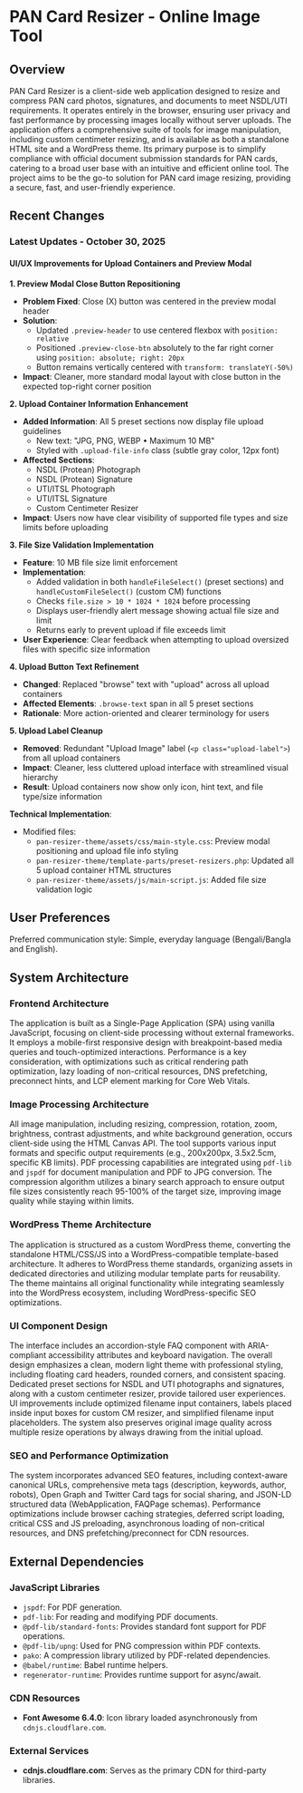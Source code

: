# PAN Card Resizer - Online Image Tool

## Overview
PAN Card Resizer is a client-side web application designed to resize and compress PAN card photos, signatures, and documents to meet NSDL/UTI requirements. It operates entirely in the browser, ensuring user privacy and fast performance by processing images locally without server uploads. The application offers a comprehensive suite of tools for image manipulation, including custom centimeter resizing, and is available as both a standalone HTML site and a WordPress theme. Its primary purpose is to simplify compliance with official document submission standards for PAN cards, catering to a broad user base with an intuitive and efficient online tool. The project aims to be the go-to solution for PAN card image resizing, providing a secure, fast, and user-friendly experience.

## Recent Changes

### Latest Updates - October 30, 2025

#### UI/UX Improvements for Upload Containers and Preview Modal

**1. Preview Modal Close Button Repositioning**
- **Problem Fixed**: Close (X) button was centered in the preview modal header
- **Solution**: 
  - Updated `.preview-header` to use centered flexbox with `position: relative`
  - Positioned `.preview-close-btn` absolutely to the far right corner using `position: absolute; right: 20px`
  - Button remains vertically centered with `transform: translateY(-50%)`
- **Impact**: Cleaner, more standard modal layout with close button in the expected top-right corner position

**2. Upload Container Information Enhancement**
- **Added Information**: All 5 preset sections now display file upload guidelines
  - New text: "JPG, PNG, WEBP • Maximum 10 MB"
  - Styled with `.upload-file-info` class (subtle gray color, 12px font)
- **Affected Sections**: 
  - NSDL (Protean) Photograph
  - NSDL (Protean) Signature
  - UTI/ITSL Photograph
  - UTI/ITSL Signature
  - Custom Centimeter Resizer
- **Impact**: Users now have clear visibility of supported file types and size limits before uploading

**3. File Size Validation Implementation**
- **Feature**: 10 MB file size limit enforcement
- **Implementation**: 
  - Added validation in both `handleFileSelect()` (preset sections) and `handleCustomFileSelect()` (custom CM) functions
  - Checks `file.size > 10 * 1024 * 1024` before processing
  - Displays user-friendly alert message showing actual file size and limit
  - Returns early to prevent upload if file exceeds limit
- **User Experience**: Clear feedback when attempting to upload oversized files with specific size information

**4. Upload Button Text Refinement**
- **Changed**: Replaced "browse" text with "upload" across all upload containers
- **Affected Elements**: `.browse-text` span in all 5 preset sections
- **Rationale**: More action-oriented and clearer terminology for users

**5. Upload Label Cleanup**
- **Removed**: Redundant "Upload Image" label (`<p class="upload-label">`) from all upload containers
- **Impact**: Cleaner, less cluttered upload interface with streamlined visual hierarchy
- **Result**: Upload containers now show only icon, hint text, and file type/size information

**Technical Implementation**:
- Modified files:
  - `pan-resizer-theme/assets/css/main-style.css`: Preview modal positioning and upload file info styling
  - `pan-resizer-theme/template-parts/preset-resizers.php`: Updated all 5 upload container HTML structures
  - `pan-resizer-theme/assets/js/main-script.js`: Added file size validation logic

## User Preferences
Preferred communication style: Simple, everyday language (Bengali/Bangla and English).

## System Architecture

### Frontend Architecture
The application is built as a Single-Page Application (SPA) using vanilla JavaScript, focusing on client-side processing without external frameworks. It employs a mobile-first responsive design with breakpoint-based media queries and touch-optimized interactions. Performance is a key consideration, with optimizations such as critical rendering path optimization, lazy loading of non-critical resources, DNS prefetching, preconnect hints, and LCP element marking for Core Web Vitals.

### Image Processing Architecture
All image manipulation, including resizing, compression, rotation, zoom, brightness, contrast adjustments, and white background generation, occurs client-side using the HTML Canvas API. The tool supports various input formats and specific output requirements (e.g., 200x200px, 3.5x2.5cm, specific KB limits). PDF processing capabilities are integrated using `pdf-lib` and `jspdf` for document manipulation and PDF to JPG conversion. The compression algorithm utilizes a binary search approach to ensure output file sizes consistently reach 95-100% of the target size, improving image quality while staying within limits.

### WordPress Theme Architecture
The application is structured as a custom WordPress theme, converting the standalone HTML/CSS/JS into a WordPress-compatible template-based architecture. It adheres to WordPress theme standards, organizing assets in dedicated directories and utilizing modular template parts for reusability. The theme maintains all original functionality while integrating seamlessly into the WordPress ecosystem, including WordPress-specific SEO optimizations.

### UI Component Design
The interface includes an accordion-style FAQ component with ARIA-compliant accessibility attributes and keyboard navigation. The overall design emphasizes a clean, modern light theme with professional styling, including floating card headers, rounded corners, and consistent spacing. Dedicated preset sections for NSDL and UTI photographs and signatures, along with a custom centimeter resizer, provide tailored user experiences. UI improvements include optimized filename input containers, labels placed inside input boxes for custom CM resizer, and simplified filename input placeholders. The system also preserves original image quality across multiple resize operations by always drawing from the initial upload.

### SEO and Performance Optimization
The system incorporates advanced SEO features, including context-aware canonical URLs, comprehensive meta tags (description, keywords, author, robots), Open Graph and Twitter Card tags for social sharing, and JSON-LD structured data (WebApplication, FAQPage schemas). Performance optimizations include browser caching strategies, deferred script loading, critical CSS and JS preloading, asynchronous loading of non-critical resources, and DNS prefetching/preconnect for CDN resources.

## External Dependencies

### JavaScript Libraries
-   `jspdf`: For PDF generation.
-   `pdf-lib`: For reading and modifying PDF documents.
-   `@pdf-lib/standard-fonts`: Provides standard font support for PDF operations.
-   `@pdf-lib/upng`: Used for PNG compression within PDF contexts.
-   `pako`: A compression library utilized by PDF-related dependencies.
-   `@babel/runtime`: Babel runtime helpers.
-   `regenerator-runtime`: Provides runtime support for async/await.

### CDN Resources
-   **Font Awesome 6.4.0**: Icon library loaded asynchronously from `cdnjs.cloudflare.com`.

### External Services
-   **cdnjs.cloudflare.com**: Serves as the primary CDN for third-party libraries.